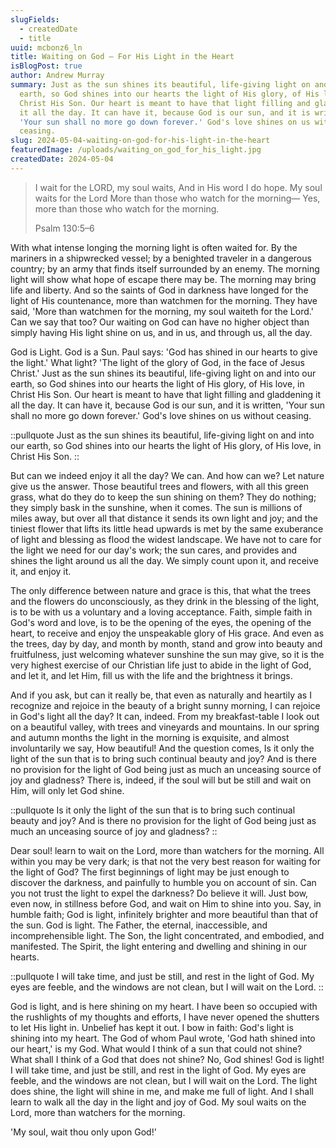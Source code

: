```yaml
---
slugFields:
  - createdDate
  - title
uuid: mcbonz6_ln
title: Waiting on God — For His Light in the Heart
isBlogPost: true
author: Andrew Murray
summary: Just as the sun shines its beautiful, life-giving light on and into our
  earth, so God shines into our hearts the light of His glory, of His love, in
  Christ His Son. Our heart is meant to have that light filling and gladdening
  it all the day. It can have it, because God is our sun, and it is written,
  'Your sun shall no more go down forever.' God's love shines on us without
  ceasing.
slug: 2024-05-04-waiting-on-god-for-his-light-in-the-heart
featuredImage: /uploads/waiting_on_god_for_his_light.jpg
createdDate: 2024-05-04
---
```

> I wait for the LORD, my soul waits, And in His word I do hope. My soul waits for the Lord More than those who watch for the morning— Yes, more than those who watch for the morning.
>
> Psalm 130:5–6

With what intense longing the morning light is often waited for. By the mariners in a shipwrecked vessel; by a benighted traveler in a dangerous country; by an army that finds itself surrounded by an enemy. The morning light will show what hope of escape there may be. The morning may bring life and liberty. And so the saints of God in darkness have longed for the light of His countenance, more than watchmen for the morning. They have said, 'More than watchmen for the morning, my soul waiteth for the Lord.' Can we say that too? Our waiting on God can have no higher object than simply having His light shine on us, and in us, and through us, all the day.

God is Light. God is a Sun. Paul says: 'God has shined in our hearts to give the light.' What light? 'The light of the glory of God, in the face of Jesus Christ.' Just as the sun shines its beautiful, life-giving light on and into our earth, so God shines into our hearts the light of His glory, of His love, in Christ His Son. Our heart is meant to have that light filling and gladdening it all the day. It can have it, because God is our sun, and it is written, 'Your sun shall no more go down forever.' God's love shines on us without ceasing.

::pullquote
Just as the sun shines its beautiful, life-giving light on and into our earth, so God shines into our hearts the light of His glory, of His love, in Christ His Son.
::

But can we indeed enjoy it all the day? We can. And how can we? Let nature give us the answer. Those beautiful trees and flowers, with all this green grass, what do they do to keep the sun shining on them? They do nothing; they simply bask in the sunshine, when it comes. The sun is millions of miles away, but over all that distance it sends its own light and joy; and the tiniest flower that lifts its little head upwards is met by the same exuberance of light and blessing as flood the widest landscape. We have not to care for the light we need for our day's work; the sun cares, and provides and shines the light around us all the day. We simply count upon it, and receive it, and enjoy it.

The only difference between nature and grace is this, that what the trees and the flowers do unconsciously, as they drink in the blessing of the light, is to be with us a voluntary and a loving acceptance. Faith, simple faith in God's word and love, is to be the opening of the eyes, the opening of the heart, to receive and enjoy the unspeakable glory of His grace. And even as the trees, day by day, and month by month, stand and grow into beauty and fruitfulness, just welcoming whatever sunshine the sun may give, so it is the very highest exercise of our Christian life just to abide in the light of God, and let it, and let Him, fill us with the life and the brightness it brings.

And if you ask, but can it really be, that even as naturally and heartily as I recognize and rejoice in the beauty of a bright sunny morning, I can rejoice in God's light all the day? It can, indeed. From my breakfast-table I look out on a beautiful valley, with trees and vineyards and mountains. In our spring and autumn months the light in the morning is exquisite, and almost involuntarily we say, How beautiful! And the question comes, Is it only the light of the sun that is to bring such continual beauty and joy? And is there no provision for the light of God being just as much an unceasing source of joy and gladness? There is, indeed, if the soul will but be still and wait on Him, will only let God shine.

::pullquote
Is it only the light of the sun that is to bring such continual beauty and joy? And is there no provision for the light of God being just as much an unceasing source of joy and gladness?
::

Dear soul! learn to wait on the Lord, more than watchers for the morning. All within you may be very dark; is that not the very best reason for waiting for the light of God? The first beginnings of light may be just enough to discover the darkness, and painfully to humble you on account of sin. Can you not trust the light to expel the darkness? Do believe it will. Just bow, even now, in stillness before God, and wait on Him to shine into you. Say, in humble faith; God is light, infinitely brighter and more beautiful than that of the sun. God is light. The Father, the eternal, inaccessible, and incomprehensible light. The Son, the light concentrated, and embodied, and manifested. The Spirit, the light entering and dwelling and shining in our hearts.

::pullquote
I will take time, and just be still, and rest in the light of God. My eyes are feeble, and the windows are not clean, but I will wait on the Lord.
::

God is light, and is here shining on my heart. I have been so occupied with the rushlights of my thoughts and efforts, I have never opened the shutters to let His light in. Unbelief has kept it out. I bow in faith: God's light is shining into my heart. The God of whom Paul wrote, 'God hath shined into our heart,' is my God. What would I think of a sun that could not shine? What shall I think of a God that does not shine? No, God shines! God is light! I will take time, and just be still, and rest in the light of God. My eyes are feeble, and the windows are not clean, but I will wait on the Lord. The light does shine, the light will shine in me, and make me full of light. And I shall learn to walk all the day in the light and joy of God. My soul waits on the Lord, more than watchers for the morning.

'My soul, wait thou only upon God!'
